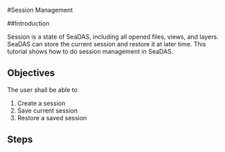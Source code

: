 #Session Management

##Introduction

Session is a state of SeaDAS, including all opened files, views, and layers. SeaDAS can store the current session
and restore it at later time. This tutorial shows how to do session management in SeaDAS.

## Objectives

The user shall be able to
1) Create a session
2) Save current session
3) Restore a saved session

## Steps


